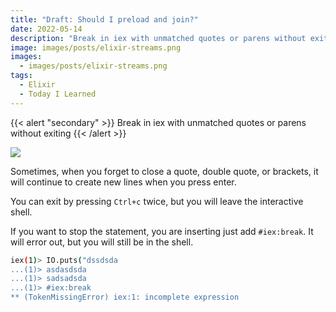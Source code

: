 ```yaml
---
title: "Draft: Should I preload and join?"
date: 2022-05-14
description: "Break in iex with unmatched quotes or parens without exiting"
image: images/posts/elixir-streams.png
images:
  - images/posts/elixir-streams.png
tags:
  - Elixir
  - Today I Learned
---
```


{{< alert "secondary" >}}
Break in iex with unmatched quotes or parens without exiting
{{< /alert >}}

![](https://media.giphy.com/media/Rk8CZk8M7UHzG/giphy.gif)

Sometimes, when you forget to close a quote, double quote, or brackets, it will continue to create new lines when you press enter.

You can exit by pressing `Ctrl+c` twice, but you will leave the interactive shell.

If you want to stop the statement, you are inserting just add `#iex:break`. It will error out, but you will still be in the shell.

```sh
iex(1)> IO.puts("dssdsda
...(1)> asdasdsda
...(1)> sadsadsda
...(1)> #iex:break
** (TokenMissingError) iex:1: incomplete expression
```
